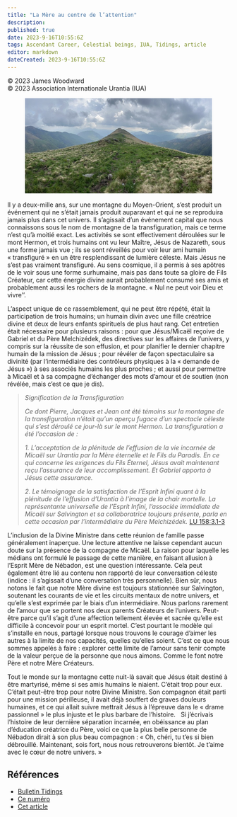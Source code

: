 ```yaml
---
title: "La Mère au centre de l’attention"
description: 
published: true
date: 2023-9-16T10:55:6Z
tags: Ascendant Career, Celestial beings, IUA, Tidings, article
editor: markdown
dateCreated: 2023-9-16T10:55:6Z
---
```


<p class="v-card v-sheet theme--light grey lighten-3 px-2">© 2023 James Woodward<br>© 2023 Association Internationale Urantia (IUA)</p>


<figure id="Figure_1" class="image urantiapedia">
<img src="/image/article/IUA_Tidings/mount-tabor-cermanni.jpg">
</figure>

Il y a deux-mille ans, sur une montagne du Moyen-Orient, s’est produit un événement qui ne s’était jamais produit auparavant et qui ne se reproduira jamais plus dans cet univers. Il s’agissait d’un événement capital que nous connaissons sous le nom de montagne de la transfiguration, mais ce terme n’est qu’à moitié exact. Les activités se sont effectivement déroulées sur le mont Hermon, et trois humains ont vu leur Maître, Jésus de Nazareth, sous une forme jamais vue ; ils se sont réveillés pour voir leur ami humain « transfiguré » en un être resplendissant de lumière céleste. Mais Jésus ne s’est pas vraiment transfiguré. Au sens cosmique, il a permis à ses apôtres de le voir sous une forme surhumaine, mais pas dans toute sa gloire de Fils Créateur, car cette énergie divine aurait probablement consumé ses amis et probablement aussi les rochers de la montagne. « Nul ne peut voir Dieu et vivre’’.

L’aspect unique de ce rassemblement, qui ne peut être répété, était la participation de trois humains; un humain divin avec une fille créatrice divine et deux de leurs enfants spirituels de plus haut rang. Cet entretien était nécessaire pour plusieurs raisons : pour que Jésus/Micaël reçoive de Gabriel et du Père Melchizédek, des directives sur les affaires de l’univers, y compris sur la réussite de son effusion, et pour planifier le dernier chapitre humain de la mission de Jésus ; pour révéler de façon spectaculaire sa divinité (par l’intermédiaire des contrôleurs physiques à la « demande de Jésus ») à ses associés humains les plus proches ; et aussi pour permettre à Micaël et à sa compagne d’échanger des mots d’amour et de soutien (non révélée, mais c’est ce que je dis). 

> _Signification de la Transfiguration_
> 
> _Ce dont Pierre, Jacques et Jean ont été témoins sur la montagne de la transfiguration n’était qu’un aperçu fugace d’un spectacle céleste qui s’est déroulé ce jour-là sur le mont Hermon. La transfiguration a été l’occasion de :_
> 
> _1. L’acceptation de la plénitude de l’effusion de la vie incarnée de Micaël sur Urantia par la Mère éternelle et le Fils du Paradis. En ce qui concerne les exigences du Fils Éternel, Jésus avait maintenant reçu l’assurance de leur accomplissement. Et Gabriel apporta à Jésus cette assurance._
> 
> _2. Le témoignage de la satisfaction de l’Esprit Infini quant à la plénitude de l’effusion d’Urantia à l’image de la chair mortelle. La représentante universelle de l’Esprit Infini, l’associée immédiate de Micaël sur Salvington et sa collaboratrice toujours présente, parla en cette occasion par l’intermédiaire du Père Melchizédek._ <a id="a50_327"></a>[LU 158:3.1-3](/fr/The_Urantia_Book/158#p3_1)

L’inclusion de la Divine Ministre dans cette réunion de famille passe généralement inaperçue. Une lecture attentive ne laisse cependant aucun doute sur la présence de la compagne de Micaël. La raison pour laquelle les médians ont formulé le passage de cette manière, en faisant allusion à l’Esprit Mère de Nébadon, est une question intéressante. Cela peut également être lié au contenu non rapporté de leur conversation céleste (indice : il s’agissait d’une conversation très personnelle). Bien sûr, nous notons le fait que notre Mère divine est toujours stationnée sur Salvington, soutenant les courants de vie et les circuits mentaux de notre univers, et qu’elle s’est exprimée par le biais d’un intermédiaire. Nous parlons rarement de l’amour que se portent nos deux parents Créateurs de l’univers. Peut-être parce qu’il s’agit d’une affection tellement élevée et sacrée qu’elle est difficile à concevoir pour un esprit mortel. C’est pourtant le modèle qui s’installe en nous, partagé lorsque nous trouvons le courage d’aimer les autres à la limite de nos capacités, quelles qu’elles soient. C’est ce que nous sommes appelés à faire : explorer cette limite de l’amour sans tenir compte de la valeur perçue de la personne que nous aimons. Comme le font notre Père et notre Mère Créateurs. 

Tout le monde sur la montagne cette nuit-là savait que Jésus était destiné à être martyrisé, même si ses amis humains le niaient. C’était trop pour eux. C’était peut-être trop pour notre Divine Ministre. Son compagnon était parti pour une mission périlleuse, il avait déjà souffert de graves douleurs humaines, et ce qui allait suivre mettrait Jésus à l’épreuve dans le « drame passionnel » le plus injuste et le plus barbare de l’histoire.   Si j’écrivais l’histoire de leur dernière séparation incarnée, en obéissance au plan d’éducation créatrice du Père, voici ce que la plus belle personne de Nébadon dirait à son plus beau compagnon : « Oh, chéri, tu t’es si bien débrouillé. Maintenant, sois fort, nous nous retrouverons bientôt. Je t’aime avec le cœur de notre univers. »

## Références

- [Bulletin Tidings](https://urantia-association.org/newsletter/ncategory/tidings-fr/?lang=fr)
- [Ce numéro](https://urantia-association.org/newsletter/tidings-septembre-2023/?lang=fr)
- [Cet article](https://urantia-association.org/la-mere-au-centre-de-lattention/?lang=fr)

